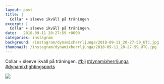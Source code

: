 ```yaml
---
layout: post
title: |
  Collar + sleeve ikväll på träningen
excerpt: |
  Collar + sleeve ikväll på träningen.   
date:   2018-09-11 20:27:59 +0000
categories: instagram
background: /instagram/dynamixherrljunga/2018-09-11_20-27-59_UTC.jpg
thumbnail: /instagram/dynamixherrljunga/2018-09-11_20-27-59_UTC.jpg
---
```

Collar + sleeve ikväll på träningen. [#bjj](https://www.instagram.com/explore/tags/bjj/) [#dynamixherrljunga](https://www.instagram.com/explore/tags/dynamixherrljunga/) [#dynamixfightingsports](https://www.instagram.com/explore/tags/dynamixfightingsports/)



<img src='/www-dynamix-herrljunga/instagram/dynamixherrljunga/2018-09-11_20-27-59_UTC.jpg' class='img-fluid' />

